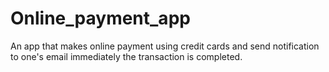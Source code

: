 # Online_payment_app
An app that makes online payment using credit cards and send notification to one's email immediately the transaction is completed.
